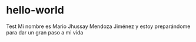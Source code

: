 # hello-world
Test
Mi nombre es Mario Jhussay Mendoza Jiménez y estoy preparándome para dar un gran paso a mi vida
